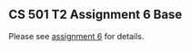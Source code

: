## CS 501 T2 Assignment 6 Base

Please see <a href="https://cs-people.bu.edu/dharmesh/teaching/cs501_t2_sp21/assignments/assignment6">assignment 6</a> for details.

